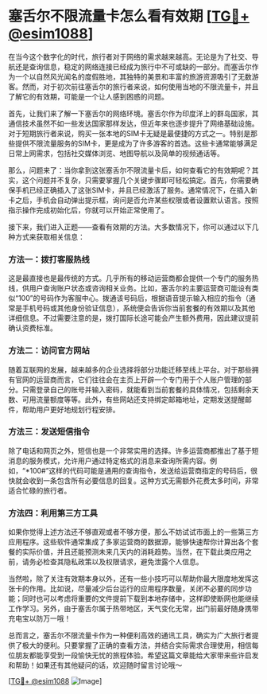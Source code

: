 # 塞舌尔不限流量卡怎么看有效期 [[TG💪+ @esim1088](https://t.me/s/esim1088)]

在当今这个数字化的时代，旅行者对于网络的需求越来越高。无论是为了社交、导航还是查询信息，稳定的网络连接已经成为旅行中不可或缺的一部分。而塞舌尔作为一个以自然风光闻名的度假胜地，其独特的美景和丰富的旅游资源吸引了无数游客。然而，对于初次前往塞舌尔的旅行者来说，如何使用当地的不限流量卡，并且了解它的有效期，可能是一个让人感到困惑的问题。

首先，让我们来了解一下塞舌尔的网络环境。塞舌尔作为印度洋上的群岛国家，其通信技术虽然不如一些发达国家那样发达，但近年来也逐步提升了网络基础设施。对于短期旅行者来说，购买一张本地的SIM卡无疑是最便捷的方式之一。特别是那些提供不限流量服务的SIM卡，更是成为了许多游客的首选。这些卡通常能够满足日常上网需求，包括社交媒体浏览、地图导航以及简单的视频通话等。

那么，问题来了：当你拿到这张塞舌尔不限流量卡后，如何查看它的有效期呢？其实，这个问题并不复杂，只需要掌握几个关键步骤即可轻松搞定。首先，你需要确保手机已经正确插入了这张SIM卡，并且已经激活了服务。通常情况下，在插入新卡之后，手机会自动弹出提示框，询问是否允许某些权限或者设置默认语言。按照指示操作完成初始化后，你就可以开始正常使用了。

接下来，我们进入正题——查看有效期的方法。大多数情况下，你可以通过以下几种方式来获取相关信息：

### 方法一：拨打客服热线

这是最直接也是最传统的方式。几乎所有的移动运营商都会提供一个专门的服务热线，供用户查询账户状态或咨询相关业务。比如，塞舌尔的主要运营商可能设有类似“100”的号码作为客服中心。拨通该号码后，根据语音提示输入相应的指令（通常是手机号码或其他身份验证信息），系统便会告诉你当前套餐的有效期以及其他详细信息。不过需要注意的是，拨打国际长途可能会产生额外费用，因此建议提前确认资费标准。

### 方法二：访问官方网站

随着互联网的发展，越来越多的企业选择将部分功能迁移至线上平台。对于那些拥有官网的运营商而言，它们往往会在主页上开辟一个专门用于个人账户管理的部分。只需登录自己的账号并输入密码，就能看到当前套餐的具体情况，包括剩余天数、可用流量额度等等。此外，有些网站还支持绑定邮箱地址，定期发送提醒邮件，帮助用户更好地规划行程安排。

### 方法三：发送短信指令

除了电话和网页之外，短信也是一个非常实用的选择。许多运营商都推出了基于短消息的服务模式，允许用户通过特定格式的消息来查询所需内容。例如，“*100#”这样的代码可能是通用的查询指令，发送给运营商指定的号码后，很快就会收到一条包含所有必要信息的回复。这种方式无需额外花费太多时间，非常适合忙碌的旅行者。

### 方法四：利用第三方工具

如果你觉得上述方法还不够直观或者不够方便，那么不妨试试市面上的一些第三方应用程序。这些软件通常集成了多家运营商的数据源，能够快速帮你计算出各个套餐的实际价值，并且还能预测未来几天内的消耗趋势。当然，在下载此类应用之前，请务必检查其隐私政策以及权限请求，避免泄露个人信息。

当然啦，除了关注有效期本身以外，还有一些小技巧可以帮助你最大限度地发挥这张卡的作用。比如说，尽量减少后台运行的应用程序数量，关闭不必要的同步功能；同时也可以考虑将重要的文件提前下载到本地存储中，这样即使断网也能继续工作学习。另外，由于塞舌尔属于热带地区，天气变化无常，出门前最好随身携带充电宝以防万一哦！

总而言之，塞舌尔不限流量卡作为一种便利高效的通讯工具，确实为广大旅行者提供了极大的便利。只要掌握了正确的查看方法，并结合实际需求合理使用，相信每位朋友都能享受到一段愉快无忧的旅程体验。希望这篇文章能给大家带来些许启发和帮助！如果还有其他疑问的话，欢迎随时留言讨论哦～

[[TG💪+ @esim1088](https://t.me/s/esim1088) ![Image](https://i.postimg.cc/4NQfJmqS/Snipaste-2025-05-13-00-14-12.png)]